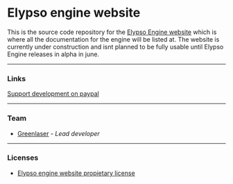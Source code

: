 # Elypso engine website

This is the source code repository for the [Elypso Engine website](https://elypsoengine.com) which is where all the documentation for the engine will be listed at. The website is currently under construction and isnt planned to be fully usable until Elypso Engine releases in alpha in june.

---

### Links

[Support development on paypal](https://www.paypal.com/donate/?hosted_button_id=QWG8SAYX5TTP6)

---

### Team

* [Greenlaser](https://github.com/greeenlaser) - *Lead developer*

---

### Licenses

* [Elypso engine website propietary license](LICENSE.md)
